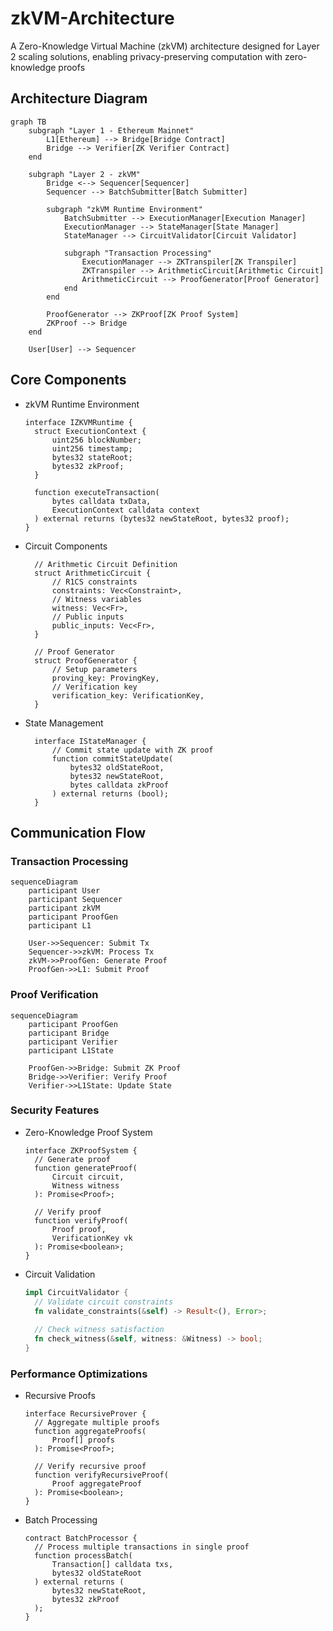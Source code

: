 # zkVM-Architecture
A Zero-Knowledge Virtual Machine (zkVM) architecture designed for Layer 2 scaling solutions, enabling privacy-preserving computation with zero-knowledge proofs


## Architecture Diagram
```mermaid
graph TB
    subgraph "Layer 1 - Ethereum Mainnet"
        L1[Ethereum] --> Bridge[Bridge Contract]
        Bridge --> Verifier[ZK Verifier Contract]
    end

    subgraph "Layer 2 - zkVM"
        Bridge <--> Sequencer[Sequencer]
        Sequencer --> BatchSubmitter[Batch Submitter]
        
        subgraph "zkVM Runtime Environment"
            BatchSubmitter --> ExecutionManager[Execution Manager]
            ExecutionManager --> StateManager[State Manager]
            StateManager --> CircuitValidator[Circuit Validator]
            
            subgraph "Transaction Processing"
                ExecutionManager --> ZKTranspiler[ZK Transpiler]
                ZKTranspiler --> ArithmeticCircuit[Arithmetic Circuit]
                ArithmeticCircuit --> ProofGenerator[Proof Generator]
            end
        end
        
        ProofGenerator --> ZKProof[ZK Proof System]
        ZKProof --> Bridge
    end

    User[User] --> Sequencer
```

## Core Components
- zkVM Runtime Environment
  ```solidity
  interface IZKVMRuntime {
    struct ExecutionContext {
        uint256 blockNumber;
        uint256 timestamp;
        bytes32 stateRoot;
        bytes32 zkProof;
    }
    
    function executeTransaction(
        bytes calldata txData,
        ExecutionContext calldata context
    ) external returns (bytes32 newStateRoot, bytes32 proof);
  }
  ```
- Circuit Components
  ```solidity
    // Arithmetic Circuit Definition
    struct ArithmeticCircuit {
        // R1CS constraints
        constraints: Vec<Constraint>,
        // Witness variables
        witness: Vec<Fr>,
        // Public inputs
        public_inputs: Vec<Fr>,
    }
    
    // Proof Generator
    struct ProofGenerator {
        // Setup parameters
        proving_key: ProvingKey,
        // Verification key
        verification_key: VerificationKey,
    }
  ```
- State Management
  ```solidity
    interface IStateManager {
        // Commit state update with ZK proof
        function commitStateUpdate(
            bytes32 oldStateRoot,
            bytes32 newStateRoot,
            bytes calldata zkProof
        ) external returns (bool);
    }
  ```

## Communication Flow
### Transaction Processing
```mermaid
sequenceDiagram
    participant User
    participant Sequencer
    participant zkVM
    participant ProofGen
    participant L1

    User->>Sequencer: Submit Tx
    Sequencer->>zkVM: Process Tx
    zkVM->>ProofGen: Generate Proof
    ProofGen->>L1: Submit Proof
```

### Proof Verification
```mermaid
sequenceDiagram
    participant ProofGen
    participant Bridge
    participant Verifier
    participant L1State

    ProofGen->>Bridge: Submit ZK Proof
    Bridge->>Verifier: Verify Proof
    Verifier->>L1State: Update State
```

### Security Features
- Zero-Knowledge Proof System
  ```solidity
  interface ZKProofSystem {
    // Generate proof
    function generateProof(
        Circuit circuit,
        Witness witness
    ): Promise<Proof>;
    
    // Verify proof
    function verifyProof(
        Proof proof,
        VerificationKey vk
    ): Promise<boolean>;
  }
  ```
- Circuit Validation
  ```rust
  impl CircuitValidator {
    // Validate circuit constraints
    fn validate_constraints(&self) -> Result<(), Error>;
    
    // Check witness satisfaction
    fn check_witness(&self, witness: &Witness) -> bool;
  }
  ```

### Performance Optimizations
- Recursive Proofs
  ```solidity
  interface RecursiveProver {
    // Aggregate multiple proofs
    function aggregateProofs(
        Proof[] proofs
    ): Promise<Proof>;
    
    // Verify recursive proof
    function verifyRecursiveProof(
        Proof aggregateProof
    ): Promise<boolean>;
  }
  ```
- Batch Processing
  ```solidity
  contract BatchProcessor {
    // Process multiple transactions in single proof
    function processBatch(
        Transaction[] calldata txs,
        bytes32 oldStateRoot
    ) external returns (
        bytes32 newStateRoot,
        bytes32 zkProof
    );
  }
  ```


